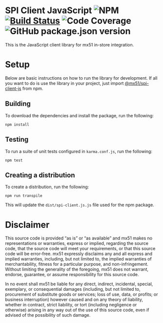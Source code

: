 # SPI Client JavaScript ![NPM](https://img.shields.io/npm/l/spi-client-js) [![Build Status](https://travis-ci.org/mx51/spi-client-js.svg?branch=master)](https://travis-ci.org/mx51/spi-client-js) ![Code Coverage](https://codecov.io/gh/mx51/spi-client-js/branch/master/graph/badge.svg) ![GitHub package.json version](https://img.shields.io/github/package-json/v/mx51/spi-client-js)

This is the JavaScript client library for mx51 in-store integration.

# Setup

Below are basic instructions on how to run the library for development. If all you want to do is use the library in your project, just import [@mx51/spi-client-js](https://www.npmjs.com/package/@mx51/spi-client-js) from npm.

## Building

To download the dependencies and install the package, run the following:

```
npm install
```

## Testing

To run a suite of unit tests configured in `karma.conf.js`, run the following:

```
npm test
```

## Creating a distribution

To create a distribution, run the following:

```
npm run transpile
```

This will update the `dist/spi-client.js.js` file used for the npm package.

# Disclaimer

This source code is provided “as is” or “as available” and mx51 makes no representations or warranties, express or implied, regarding the source code, that the source code will meet your requirements, or that this source code will be error-free. mx51 expressly disclaims any and all express and implied warranties, including, but not limited to, the implied warranties of merchantability, fitness for a particular purpose, and non-infringement. Without limiting the generality of the foregoing, mx51 does not warrant, endorse, guarantee, or assume responsibility for this source code.   

In no event shall mx51 be liable for any direct, indirect, incidental, special, exemplary, or consequential damages (including, but not limited to, procurement of substitute goods or services; loss of use, data, or profits; or business interruption) however caused and on any theory of liability, whether in contract, strict liability, or tort (including negligence or otherwise) arising in any way out of the use of this source code, even if advised of the possibility of such damage.

